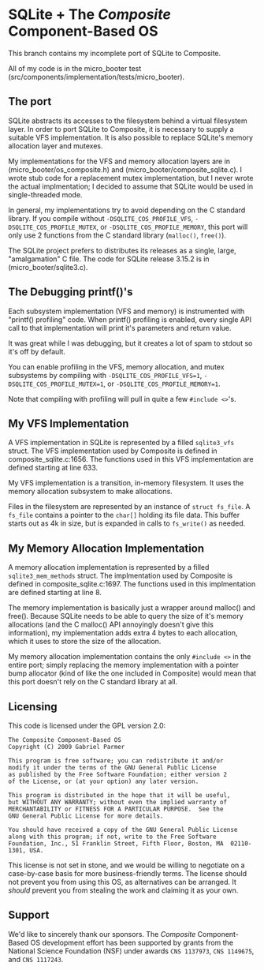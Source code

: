 SQLite + The _Composite_ Component-Based OS
===========================================

This branch contains my incomplete port of SQLite to Composite.

All of my code is in the micro_booter test (src/components/implementation/tests/micro_booter).

The port
--------

SQLite abstracts its accesses to the filesystem behind a virtual
filesystem layer. In order to port SQLite to Composite, it is
necessary to supply a suitable VFS implementation. It is also possible
to replace SQLite's memory allocation layer and mutexes.

My implementations for the VFS and memory allocation layers are
in (micro_booter/os_composite.h) and (micro_booter/composite_sqlite.c). I wrote stub
code for a replacement mutex implementation, but I never wrote the actual implmentation;
I decided to assume that SQLite would be used in single-threaded mode.

In general, my implementations try to avoid depending on the C standard library.
If you compile without `-DSQLITE_COS_PROFILE_VFS`, `-DSQLITE_COS_PROFILE_MUTEX`, or `-DSQLITE_COS_PROFILE_MEMORY`,
this port will only use 2 functions from the C standard library (`malloc()`, `free()`).

The SQLite project prefers to distributes its releases as a single, large, "amalgamation" C file.
The code for SQLite release 3.15.2 is in (micro_booter/sqlite3.c).

The Debugging printf()'s
------------------------
Each subsystem implementation (VFS and memory) is instrumented with "printf() profiling" code.
When printf() profiling is enabled, every single API call to that implementation will print
it's parameters and return value.

It was great while I was debugging, but it creates a lot of spam to stdout so it's off by default.

You can enable profiling in the VFS, memory allocation, and mutex subsystems by compiling
with `-DSQLITE_COS_PROFILE_VFS=1`, `-DSQLITE_COS_PROFILE_MUTEX=1`, or `-DSQLITE_COS_PROFILE_MEMORY=1`.

Note that compiling with profiling will pull in quite a few `#include <>`'s.

My VFS Implementation
---------------------

A VFS implementation in SQLite is represented by a filled `sqlite3_vfs` struct.
The VFS implementation used by Composite is defined in composite_sqlite.c:1656.
The functions used in this VFS implementation are defined starting at line 633.

My VFS implementation is a transition, in-memory filesystem. It uses the memory
allocation subsystem to make allocations.

Files in the filesystem are represented by an instance of `struct fs_file`. A
`fs_file` contains a pointer to the `char[]` holding its file data. This buffer
starts out as 4k in size, but is expanded in calls to `fs_write()` as needed. 

My Memory Allocation Implementation
-----------------------------------

A memory allocation implementation is represented by a filled `sqlite3_mem_methods` struct.
The implmentation used by Composite is defined in composite_sqlite.c:1697.
The functions used in this implmentation are defined starting at line 8.

The memory implementation is basically just a wrapper around malloc() and free().
Because SQLite needs to be able to query the size of it's memory allocations
(and the C malloc() API annoyingly doesn't give this information), my implementation
adds extra 4 bytes to each allocation, which it uses to store the size of the allocation.

My memory allocation implementation contains the only `#include <>` in the entire port;
simply replacing the memory implementation with a pointer bump allocator (kind of like
the one included in Composite) would mean that this port doesn't rely on the C standard
library at all.

Licensing
---------

This code is licensed under the GPL version 2.0:

```
The Composite Component-Based OS
Copyright (C) 2009 Gabriel Parmer

This program is free software; you can redistribute it and/or
modify it under the terms of the GNU General Public License
as published by the Free Software Foundation; either version 2
of the License, or (at your option) any later version.

This program is distributed in the hope that it will be useful,
but WITHOUT ANY WARRANTY; without even the implied warranty of
MERCHANTABILITY or FITNESS FOR A PARTICULAR PURPOSE.  See the
GNU General Public License for more details.

You should have received a copy of the GNU General Public License
along with this program; if not, write to the Free Software
Foundation, Inc., 51 Franklin Street, Fifth Floor, Boston, MA  02110-1301, USA.
```

This license is not set in stone, and we would be willing to negotiate
on a case-by-case basis for more business-friendly terms.  The license
should not prevent you from using this OS, as alternatives can be
arranged.  It _should_ prevent you from stealing the work and claiming
it as your own.

Support
-------

We'd like to sincerely thank our sponsors.  The _Composite_
Component-Based OS development effort has been supported by grants
from the National Science Foundation (NSF) under awards `CNS 1137973`,
`CNS 1149675`, and `CNS 1117243`.
